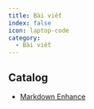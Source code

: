 ```yaml
---
title: Bài viết
index: false
icon: laptop-code
category:
  - Bài viết
---
```


## Catalog

- [Markdown Enhance](markdown.md)

